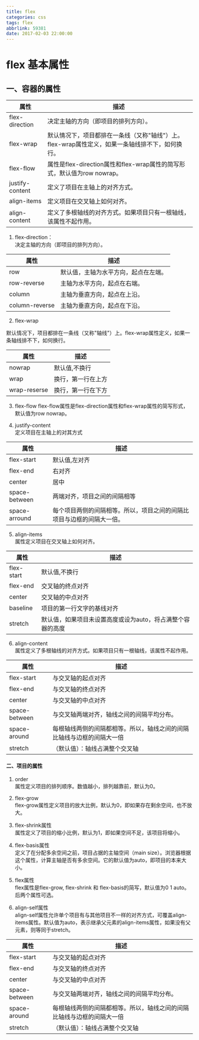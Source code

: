 ```yaml
---
title: flex
categories: css
tags: flex
abbrlink: 59381
date: 2017-02-03 22:00:00
---
```

# flex 基本属性

## 一、容器的属性



| 属性             |   描述      |          
| -------------   | ------------| 
| flex-direction  | 决定主轴的方向（即项目的排列方向）。 | 
| flex-wrap       | 默认情况下，项目都排在一条线（又称"轴线"）上。flex-wrap属性定义，如果一条轴线排不下，如何换行。      |  
| flex-flow       | 属性是flex-direction属性和flex-wrap属性的简写形式，默认值为row nowrap。      |   
| justify-content | 定义了项目在主轴上的对齐方式。              | 
| align-items     | 定义项目在交叉轴上如何对齐。     |  
| align-content   | 定义了多根轴线的对齐方式。如果项目只有一根轴线，该属性不起作用。|   



1. flex-direction：  
决定主轴的方向（即项目的排列方向）。 

|   属性  |   描述   |
|-----   |------    |
|   row  |   默认值，主轴为水平方向，起点在左端。   |
|   row-reverse  |   主轴为水平方向，起点在右端。   |
|   column  |   主轴为垂直方向，起点在上沿。   |
|   column-reverse  |   主轴为垂直方向，起点在下沿。   |


2. flex-wrap

默认情况下，项目都排在一条线（又称"轴线"）上。flex-wrap属性定义，如果一条轴线排不下，如何换行。   

|   属性  |   描述   |
|-----   |------    |
|   nowrap  |   默认值,不换行   |
|   wrap  |   换行，第一行在上方   |
|   wrap-reserse  |   换行，第一行在下方   |

3. flex-flow 
flex-flow属性是flex-direction属性和flex-wrap属性的简写形式，默认值为row nowrap。

4. justify-content  
定义项目在主轴上的对其方式  

|   属性  |   描述   |
|-----   |------    |
|   flex-start  |   默认值,左对齐   |
|   flex-end  |   右对齐  |
|   center  |   居中   |
|   space-between  |   两端对齐，项目之间的间隔相等   |
|   space-arround  |   每个项目两侧的间隔相等。所以，项目之间的间隔比项目与边框的间隔大一倍。  |

5. align-items  
属性定义项目在交叉轴上如何对齐。

|   属性  |   描述   |
|-----   |------    |
|   flex-start  |   默认值,不换行   |
|   flex-end  |   交叉轴的终点对齐   |
|   center  |   交叉轴的中点对齐   |
|   baseline  |   项目的第一行文字的基线对齐   |
|   stretch  |   默认值，如果项目未设置高度或设为auto，将占满整个容器的高度   |

6. align-content  
属性定义了多根轴线的对齐方式。如果项目只有一根轴线，该属性不起作用。

|   属性  |   描述   |
|-----   |------    |
|   flex-start  |   与交叉轴的起点对齐   |
|   flex-end  |   与交叉轴的终点对齐   |
|   center  |   与交叉轴的中点对齐  |
|   space-between  |   与交叉轴两端对齐，轴线之间的间隔平均分布。  |
|   space-around  |   每根轴线两侧的间隔都相等。所以，轴线之间的间隔比轴线与边框的间隔大一倍  |
|   stretch  |   （默认值）：轴线占满整个交叉轴  |



#### 二、项目的属性

1. order  
属性定义项目的排列顺序。数值越小，排列越靠前，默认为0。


2. flex-grow  
flex-grow属性定义项目的放大比例，默认为0，即如果存在剩余空间，也不放大。

3. flex-shrink属性  
属性定义了项目的缩小比例，默认为1，即如果空间不足，该项目将缩小。

4. flex-basis属性  
定义了在分配多余空间之前，项目占据的主轴空间（main size）。浏览器根据这个属性，计算主轴是否有多余空间。它的默认值为auto，即项目的本来大小。

5. flex属性  
flex属性是flex-grow, flex-shrink 和 flex-basis的简写，默认值为0 1 auto。后两个属性可选。

6. align-self属性  
align-self属性允许单个项目有与其他项目不一样的对齐方式，可覆盖align-items属性。默认值为auto，表示继承父元素的align-items属性，如果没有父元素，则等同于stretch。

|   属性  |   描述   |
|-----   |------    |
|   flex-start  |   与交叉轴的起点对齐   |
|   flex-end  |   与交叉轴的终点对齐   |
|   center  |   与交叉轴的中点对齐  |
|   space-between  |   与交叉轴两端对齐，轴线之间的间隔平均分布。  |
|   space-around  |   每根轴线两侧的间隔都相等。所以，轴线之间的间隔比轴线与边框的间隔大一倍  |
|   stretch  |   （默认值）：轴线占满整个交叉轴  |





















